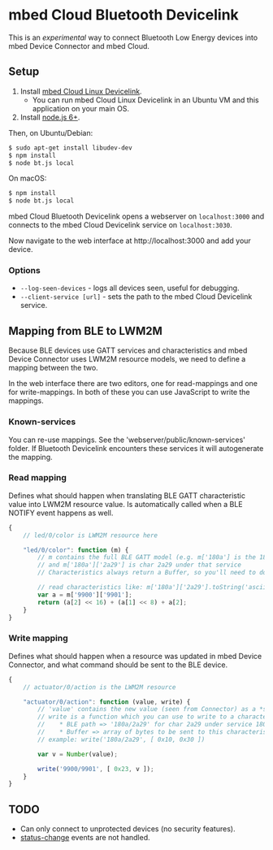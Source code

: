 # mbed Cloud Bluetooth Devicelink

This is an *experimental* way to connect Bluetooth Low Energy devices into mbed Device Connector and mbed Cloud.

## Setup

1. Install [mbed Cloud Linux Devicelink](https://github.com/armmbed/mbed-client-service).
    * You can run mbed Cloud Linux Devicelink in an Ubuntu VM and this application on your main OS.
2. Install [node.js 6+](https://nodejs.org/en/).

Then, on Ubuntu/Debian:

```bash
$ sudo apt-get install libudev-dev
$ npm install
$ node bt.js local
```

On macOS:

```bash
$ npm install
$ node bt.js local
```

mbed Cloud Bluetooth Devicelink opens a webserver on `localhost:3000` and connects to the mbed Cloud Devicelink service on `localhost:3030`.

Now navigate to the web interface at http://localhost:3000 and add your device.

### Options

* `--log-seen-devices` - logs all devices seen, useful for debugging.
* `--client-service [url]` - sets the path to the mbed Cloud Devicelink service.

## Mapping from BLE to LWM2M

Because BLE devices use GATT services and characteristics and mbed Device Connector uses LWM2M resource models, we need to define a mapping between the two.

In the web interface there are two editors, one for read-mappings and one for write-mappings. In both of these you can use JavaScript to write the mappings.

### Known-services

You can re-use mappings. See the 'webserver/public/known-services' folder. If Bluetooth Devicelink encounters these services it will autogenerate the mapping.

### Read mapping

Defines what should happen when translating BLE GATT characteristic value into LWM2M resource value. Is automatically called when a BLE NOTIFY event happens as well.

```js
{
    // led/0/color is LWM2M resource here

    "led/0/color": function (m) {
        // m contains the full BLE GATT model (e.g. m['180a'] is the 180a service)
        // and m['180a']['2a29'] is char 2a29 under that service
        // Characteristics always return a Buffer, so you'll need to do some work to 'un-buffer' it.

        // read characteristics like: m['180a']['2a29'].toString('ascii'))
        var a = m['9900']['9901'];
        return (a[2] << 16) + (a[1] << 8) + a[2];
    }
}
```

### Write mapping

Defines what should happen when a resource was updated in mbed Device Connector, and what command should be sent to the BLE device.

```js
{
    // actuator/0/action is the LWM2M resource

    "actuator/0/action": function (value, write) {
        // 'value' contains the new value (seen from Connector) as a *string*
        // write is a function which you can use to write to a characteristic. it has 2 arguments
        //    * BLE path => '180a/2a29' for char 2a29 under service 180a
        //    * Buffer => array of bytes to be sent to this characteristic
        // example: write('180a/2a29', [ 0x10, 0x30 ])

        var v = Number(value);

        write('9900/9901', [ 0x23, v ]);
    }
}
```

## TODO

* Can only connect to unprotected devices (no security features).
* [status-change](https://github.com/armmbed/cloud-linux-devicelink#status-in-connector-changed) events are not handled.
